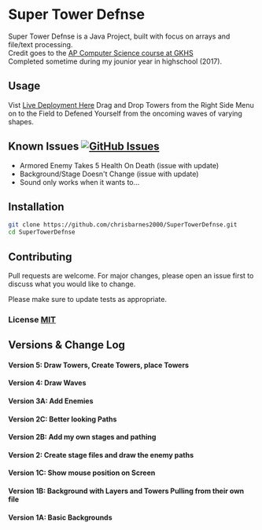 # Super Tower Defnse

Super Tower Defnse is a Java Project, built with focus on arrays and file/text processing. \
Credit goes to the [AP Computer Science course at GKHS](https://www.bethelsd.org/Page/5198) \
Completed sometime during my jounior year in highschool (2017).

## Usage

Vist [Live Deployment Here](https://chrisbarnes2000.github.io/SuperTowerDefense/)
Drag and Drop Towers from the Right Side Menu on to the Field to Defened Yourself from the oncoming waves of varying shapes.

## Known Issues [![GitHub Issues](https://img.shields.io/github/issues/ChrisBarnes2000/SuperTowerDefense.svg?style=flat-square)](https://github.com/chrisbarnes2000/SuperTowerDefense/issues)

- Armored Enemy Takes 5 Health On Death (issue with update)
- Background/Stage Doesn't Change (issue with update)
- Sound only works when it wants to...

## Installation

```bash
git clone https://github.com/chrisbarnes2000/SuperTowerDefnse.git
cd SuperTowerDefnse
```

## Contributing

Pull requests are welcome. For major changes, please open an issue first to discuss what you would like to change.

Please make sure to update tests as appropriate.

### License [MIT](https://choosealicense.com/licenses/mit/)

## Versions & Change Log

#### Version 5: Draw Towers, Create Towers, place Towers

#### Version 4: Draw Waves

#### Version 3A: Add Enemies

#### Version 2C: Better looking Paths

#### Version 2B: Add my own stages and pathing

#### Version 2: Create stage files and draw the enemy paths

#### Version 1C:  Show mouse position on Screen

#### Version 1B: Background with Layers and Towers Pulling from their own file

#### Version 1A:  Basic Backgrounds
